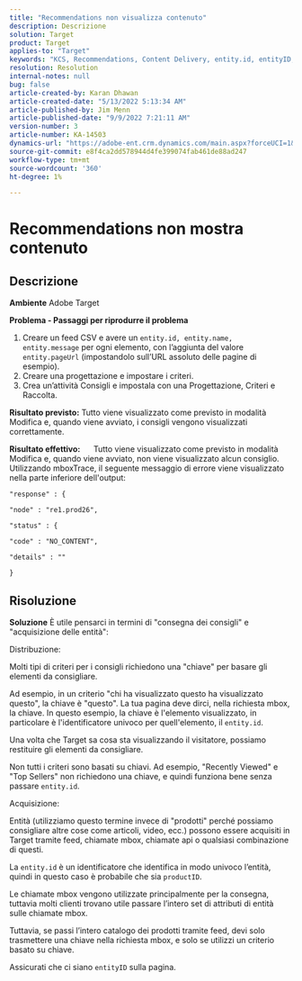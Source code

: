 ```yaml
---
title: "Recommendations non visualizza contenuto"
description: Descrizione
solution: Target
product: Target
applies-to: "Target"
keywords: "KCS, Recommendations, Content Delivery, entity.id, entityID, productID, key, identifier"
resolution: Resolution
internal-notes: null
bug: false
article-created-by: Karan Dhawan
article-created-date: "5/13/2022 5:13:34 AM"
article-published-by: Jim Menn
article-published-date: "9/9/2022 7:21:11 AM"
version-number: 3
article-number: KA-14503
dynamics-url: "https://adobe-ent.crm.dynamics.com/main.aspx?forceUCI=1&pagetype=entityrecord&etn=knowledgearticle&id=45c52a6f-7bd2-ec11-a7b5-00224809c101"
source-git-commit: e8f4ca2dd578944d4fe399074fab461de88ad247
workflow-type: tm+mt
source-wordcount: '360'
ht-degree: 1%

---
```


# Recommendations non mostra contenuto

## Descrizione


<b>Ambiente</b>
Adobe Target

<b>Problema - Passaggi per riprodurre il problema</b>

1. Creare un feed CSV e avere un `entity.id, entity.name, entity.message` per ogni elemento, con l’aggiunta del valore `entity.pageUrl` (impostandolo sull’URL assoluto delle pagine di esempio).
2. Creare una progettazione e impostare i criteri.
3. Crea un’attività Consigli e impostala con una Progettazione, Criteri e Raccolta.


<b>Risultato previsto:</b>
Tutto viene visualizzato come previsto in modalità Modifica e, quando viene avviato, i consigli vengono visualizzati correttamente.

<b>Risultato effettivo:</b>
&#x200B; &#x200B; &#x200B; &#x200B; &#x200B; Tutto viene visualizzato come previsto in modalità Modifica e, quando viene avviato, non viene visualizzato alcun consiglio.
Utilizzando mboxTrace, il seguente messaggio di errore viene visualizzato nella parte inferiore dell&#39;output:


```
"response" : {

"node" : "re1.prod26",

"status" : {

"code" : "NO_CONTENT",

"details" : ""

}
```



## Risoluzione


<b>Soluzione</b>
È utile pensarci in termini di &quot;consegna dei consigli&quot; e &quot;acquisizione delle entità&quot;:



Distribuzione:

Molti tipi di criteri per i consigli richiedono una &quot;chiave&quot; per basare gli elementi da consigliare.

Ad esempio, in un criterio &quot;chi ha visualizzato questo ha visualizzato questo&quot;, la chiave è &quot;questo&quot;. La tua pagina deve dirci, nella richiesta mbox, la chiave. In questo esempio, la chiave è l&#39;elemento visualizzato, in particolare è l&#39;identificatore univoco per quell&#39;elemento, il `entity.id`.

Una volta che Target sa cosa sta visualizzando il visitatore, possiamo restituire gli elementi da consigliare.

Non tutti i criteri sono basati su chiavi. Ad esempio, &quot;Recently Viewed&quot; e &quot;Top Sellers&quot; non richiedono una chiave, e quindi funziona bene senza passare `entity.id`.



Acquisizione:

Entità (utilizziamo questo termine invece di &quot;prodotti&quot; perché possiamo consigliare altre cose come articoli, video, ecc.) possono essere acquisiti in Target tramite feed, chiamate mbox, chiamate api o qualsiasi combinazione di questi.

La `entity.id` è un identificatore che identifica in modo univoco l’entità, quindi in questo caso è probabile che sia `productID`.

Le chiamate mbox vengono utilizzate principalmente per la consegna, tuttavia molti clienti trovano utile passare l’intero set di attributi di entità sulle chiamate mbox.

Tuttavia, se passi l’intero catalogo dei prodotti tramite feed, devi solo trasmettere una chiave nella richiesta mbox, e solo se utilizzi un criterio basato su chiave.



Assicurati che ci siano `entityID` sulla pagina.
